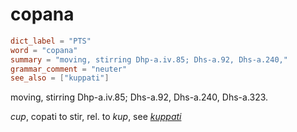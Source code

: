 # copana

``` toml
dict_label = "PTS"
word = "copana"
summary = "moving, stirring Dhp-a.iv.85; Dhs-a.92, Dhs-a.240,"
grammar_comment = "neuter"
see_also = ["kuppati"]
```

moving, stirring Dhp\-a.iv.85; Dhs\-a.92, Dhs\-a.240, Dhs\-a.323.

*cup*, copati to stir, rel. to *kup*, see *[kuppati](kuppati.md)*

